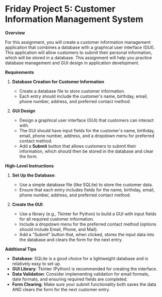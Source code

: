 # Friday Project 5: Customer Information Management System

**Overview**

For this assignment, you will create a customer information management application that combines a database with a graphical user interface (GUI). This application will allow customers to submit their personal information, which will be stored in a database. This assignment will help you practice database management and GUI design in application development.

**Requirements**

1. **Database Creation for Customer Information**
   - Create a database file to store customer information.
   - Each entry should include the customer's name, birthday, email, phone number, address, and preferred contact method.

2. **GUI Design**
   - Design a graphical user interface (GUI) that customers can interact with.
   - The GUI should have input fields for the customer's name, birthday, email, phone number, address, and a dropdown menu for preferred contact method.
   - Add a **Submit** button that allows customers to submit their information, which should then be stored in the database and clear the form.

**High-Level Instructions**

1. **Set Up the Database**:
   - Use a simple database file (like SQLite) to store the customer data.
   - Ensure that each entry includes fields for the name, birthday, email, phone number, address, and preferred contact method.

2. **Create the GUI**:
   - Use a library (e.g., Tkinter for Python) to build a GUI with input fields for all required customer information.
   - Include a dropdown menu for the preferred contact method (options should include Email, Phone, and Mail).
   - Add a "Submit" button that, when clicked, stores the input data into the database and clears the form for the next entry.

**Additional Tips**

- **Database**: SQLite is a good choice for a lightweight database and is relatively easy to set up.
- **GUI Library**: Tkinter (Python) is recommended for creating the interface.
- **Data Validation**: Consider implementing validation for email formats, date formats, and ensuring required fields are completed.
- **Form Clearing**: Make sure your submit functionality both saves the data AND clears the form for the next customer entry.